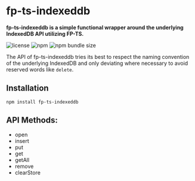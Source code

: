 # fp-ts-indexeddb

**fp-ts-indexeddb is a simple functional wrapper around the underlying IndexedDB API utilizing FP-TS.**

![license](https://img.shields.io/npm/l/fp-ts-indexeddb)
![npm](https://img.shields.io/npm/v/fp-ts-indexeddb)
![npm bundle size](https://img.shields.io/bundlephobia/minzip/fp-ts-indexeddb)

The API of fp-ts-indexeddb tries its best to respect the naming convention of the underlying IndexedDB
and only deviating where necessary to avoid reserved words like `delete`.

## Installation

```
npm install fp-ts-indexeddb
```

## API Methods:
* open
* insert
* put
* get
* getAll
* remove
* clearStore
